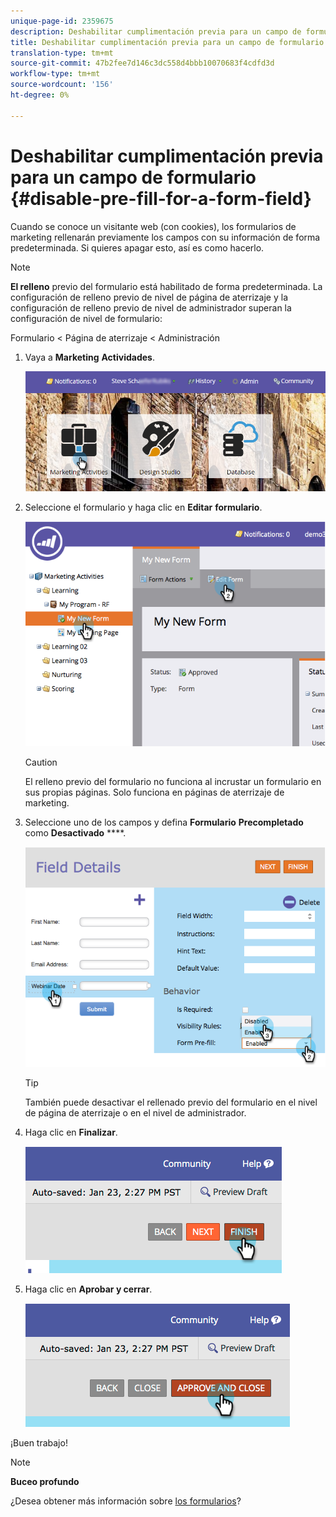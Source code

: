 ```yaml
---
unique-page-id: 2359675
description: Deshabilitar cumplimentación previa para un campo de formulario - Documentos de marketing - Documentación del producto
title: Deshabilitar cumplimentación previa para un campo de formulario
translation-type: tm+mt
source-git-commit: 47b2fee7d146c3dc558d4bbb10070683f4cdfd3d
workflow-type: tm+mt
source-wordcount: '156'
ht-degree: 0%

---
```



# Deshabilitar cumplimentación previa para un campo de formulario {#disable-pre-fill-for-a-form-field}

Cuando se conoce un visitante web (con cookies), los formularios de marketing rellenarán previamente los campos con su información de forma predeterminada. Si quieres apagar esto, así es como hacerlo.

>[!NOTE]
>
>**El relleno** previo del formulario está habilitado de forma predeterminada. La configuración de relleno previo de nivel de página de aterrizaje y la configuración de relleno previo de nivel de administrador superan la configuración de nivel de formulario:
>
>Formulario &lt; Página de aterrizaje &lt; Administración

1. Vaya a **Marketing** **Actividades**.

   ![](assets/login-marketing-activities-7.png)

1. Seleccione el formulario y haga clic en **Editar** **formulario**.

   ![](assets/image2014-9-15-14-3a26-3a46.png)

   >[!CAUTION]
   >
   >El relleno previo del formulario no funciona al incrustar un formulario en sus propias páginas. Solo funciona en páginas de aterrizaje de marketing.

1. Seleccione uno de los campos y defina **Formulario** **Precompletado** como **Desactivado** ****.

   ![](assets/image2014-9-15-14-3a26-3a54.png)

   >[!TIP]
   >
   >También puede desactivar el rellenado previo del formulario en el nivel de página de aterrizaje o en el nivel de administrador.

1. Haga clic en **Finalizar**.

   ![](assets/image2014-9-15-14-3a27-3a1.png)

1. Haga clic en **Aprobar y cerrar**.

   ![](assets/image2014-9-15-14-3a27-3a6.png)

¡Buen trabajo!

>[!NOTE]
>
>**Buceo profundo**
>
>¿Desea obtener más información sobre [los formularios](http://docs.marketo.com/display/docs/forms)?

